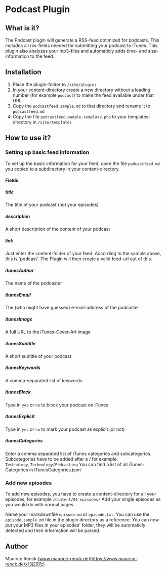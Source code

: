 # Podcast Plugin

## What is it?
The Podcast plugin will generate a RSS-feed optimized for podcasts. This includes all rss-fields needed for submitting your podcast to iTunes.
This plugin also analyzes your mp3-files and automaticly adds time- and size-information to the feed. 

## Installation
1. Place the plugin-folder to `/site/plugins`
2. In your content-directory create a new directory without a leading number (for example `podcast`) to make the feed available under that URL.
3. Copy the `podcastfeed.sample.md` to that directory and rename it to `podcastfeed.md`
4. Copy the file `podcastfeed.sample.template.php` to your templates-directory in `/site/templates`

## How to use it?
### Setting up basic feed information
To set up the basic information for your feed, open the file `podcastfeed.md` you copied to a subdirectory in your content-directory.

#### Fields
##### title
The title of your podcast (not your episodes)

##### description
A short description of the content of your podcast

##### link
Just enter the content-folder of your feed. According to the sample above, this is 'podcast'. The Plugin will then create a valid feed-url out of this.

##### itunesAuthor
The name of the podcaster

##### itunesEmail
The (who might have guessed) e-mail-address of the podcaster

##### itunesImage
A full URL to the iTunes-Cover-Art image
##### itunesSubtitle
A short subtitle of your podcast

##### itunesKeywords
A comma-separated list of keywords

##### itunesBlock
Type in `yes` or `no` to block your podcast on iTunes

##### itunesExplicit
Type in `yes` or `no` to mark your podcast as explicit (or not)

##### itunesCategories
Enter a comma separated list of iTunes categories and subcategories. Subcategories have to be added after a / for example:
`Technology,Technology/Podcasting`
You can find a list of all iTunes-Categories in ìTunesCategories.json`

### Add new episodes
To add new episodes, you have to create a content-directory for all your episodes, for example `/content/01-episodes/` Add your single episodes as you would do with normal pages.

Name your markdownfile `episode.md` or `episode.txt`. You can use the `episode.sample.md` file in the plugin directory as a reference. You can now put your MP3 files in your episodes' folder, they will be automaticly detected and their information will be parsed.

## Author
Maurice Renck [www.maurice-renck.de](https://www.maurice-renck.de/x/3j297c)
